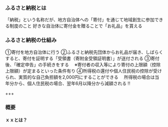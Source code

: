 ### ふるさと納税とは
「納税」という名称だが、地方自治体への「寄付」を通じて地域創生に参加できる制度のこと
好きな自治体に寄付金を贈ることで「お礼品」を貰える

### ふるさと納税の仕組み
①寄付を地方自治体に行う
②ふるさと納税先団体からお礼品が届き、しばらくすると、寄付を証明する「受領書（寄附金受領証明書）」が送付される
③寄付後、「確定申告」の手続きをする
　※寄付者の収入等により寄付の上限額（控除上限額）が定まるといった条件有り
④所得税の還付や個人住民税の控除が受けられ、実質的な自己負担額を2,000円にすることができる
　所得税の場合は当年分から、個人住民税の場合、翌年6月以降分から減額される
!!

+++

### 概要
#### ｘｘとは？
